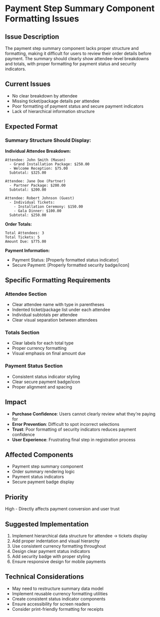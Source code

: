 # Payment Step Summary Component Formatting Issues

## Issue Description
The payment step summary component lacks proper structure and formatting, making it difficult for users to review their order details before payment. The summary should clearly show attendee-level breakdowns and totals, with proper formatting for payment status and security indicators.

## Current Issues
- No clear breakdown by attendee
- Missing ticket/package details per attendee
- Poor formatting of payment status and secure payment indicators
- Lack of hierarchical information structure

## Expected Format

### Summary Structure Should Display:

**Individual Attendee Breakdown:**
```
Attendee: John Smith (Mason)
  - Grand Installation Package: $250.00
  - Welcome Reception: $75.00
  Subtotal: $325.00

Attendee: Jane Doe (Partner)
  - Partner Package: $200.00
  Subtotal: $200.00

Attendee: Robert Johnson (Guest)
  - Individual Tickets:
    - Installation Ceremony: $150.00
    - Gala Dinner: $100.00
  Subtotal: $250.00
```

**Order Totals:**
```
Total Attendees: 3
Total Tickets: 5
Amount Due: $775.00
```

**Payment Information:**
- Payment Status: [Properly formatted status indicator]
- Secure Payment: [Properly formatted security badge/icon]

## Specific Formatting Requirements

### Attendee Section
- Clear attendee name with type in parentheses
- Indented ticket/package list under each attendee
- Individual subtotals per attendee
- Clear visual separation between attendees

### Totals Section
- Clear labels for each total type
- Proper currency formatting
- Visual emphasis on final amount due

### Payment Status Section
- Consistent status indicator styling
- Clear secure payment badge/icon
- Proper alignment and spacing

## Impact
- **Purchase Confidence**: Users cannot clearly review what they're paying for
- **Error Prevention**: Difficult to spot incorrect selections
- **Trust**: Poor formatting of security indicators reduces payment confidence
- **User Experience**: Frustrating final step in registration process

## Affected Components
- Payment step summary component
- Order summary rendering logic
- Payment status indicators
- Secure payment badge display

## Priority
High - Directly affects payment conversion and user trust

## Suggested Implementation
1. Implement hierarchical data structure for attendee → tickets display
2. Add proper indentation and visual hierarchy
3. Use consistent currency formatting throughout
4. Design clear payment status indicators
5. Add security badge with proper styling
6. Ensure responsive design for mobile payments

## Technical Considerations
- May need to restructure summary data model
- Implement reusable currency formatting utilities
- Create consistent status indicator components
- Ensure accessibility for screen readers
- Consider print-friendly formatting for receipts
